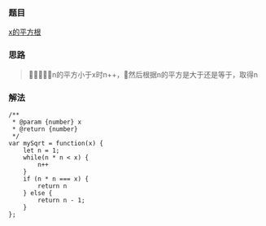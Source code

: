 ### 题目

[x的平方根](https://leetcode-cn.com/problems/sqrtx/)

### 思路

> n的平方小于x时n++，然后根据n的平方是大于还是等于，取得n

### 解法

```
/**
 * @param {number} x
 * @return {number}
 */
var mySqrt = function(x) {
    let n = 1;
    while(n * n < x) {
        n++
    }
    if (n * n === x) {
        return n
    } else {
        return n - 1;
    }
};
```
